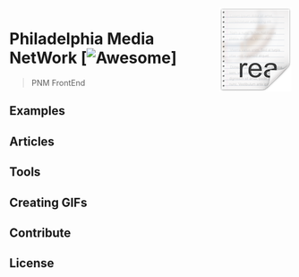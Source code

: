 <img src="icon.png" align="right" />

# Philadelphia Media NetWork [![Awesome](https://cdn.rawgit.com/sindresorhus/awesome/d7305f38d29fed78fa85652e3a63e154dd8e8829/media/badge.svg)]
> PNM FrontEnd

## Examples

## Articles

## Tools

## Creating GIFs

## Contribute

## License

